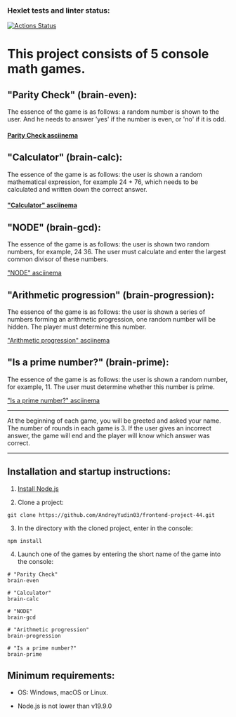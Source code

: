 ### Hexlet tests and linter status:

[![Actions Status](https://github.com/AndreyYudin03/frontend-project-44/actions/workflows/hexlet-check.yml/badge.svg)](https://github.com/AndreyYudin03/frontend-project-44/actions)

# This project consists of 5 console math games.

## "Parity Check" (brain-even):

The essence of the game is as follows: a random number is shown to the user. And he needs to answer 'yes' if the number is even, or 'no' if it is odd.

#### [Parity Check asciinema](https://asciinema.org/a/ObHcyzrMawlYEjiR2qWKve4No)

## "Calculator" (brain-calc):

The essence of the game is as follows: the user is shown a random mathematical expression, for example 24 + 76, which needs to be calculated and written down the correct answer.

#### ["Calculator" asciinema](https://asciinema.org/a/jKwCecSTDgS1Q2AJ8Xb2aJBfE)

## "NODE" (brain-gcd):

The essence of the game is as follows: the user is shown two random numbers, for example, 24 36. The user must calculate and enter the largest common divisor of these numbers.

["NODE" asciinema](https://asciinema.org/a/1U4PQSdR0gM3NtDLWI8VETtNo)

## "Arithmetic progression" (brain-progression):

The essence of the game is as follows: the user is shown a series of numbers forming an arithmetic progression, one random number will be hidden. The player must determine this number.

["Arithmetic progression" asciinema](https://asciinema.org/a/qhlGEFdm8gw1dZj0ZjmFM0QpA)

## "Is a prime number?" (brain-prime):

The essence of the game is as follows: the user is shown a random number, for example, 11. The user must determine whether this number is prime.

["Is a prime number?" asciinema](https://asciinema.org/a/1WOur4VGkqN2E0H1STA0xwxAb)

---

At the beginning of each game, you will be greeted and asked your name. The number of rounds in each game is 3. If the user gives an incorrect answer, the game will end and the player will know which answer was correct.

---

## Installation and startup instructions:

1. [Install Node.js](https://nodejs.org/en)

2. Clone a project:

```
git clone https://github.com/AndreyYudin03/frontend-project-44.git
```

3. In the directory with the cloned project, enter in the console:

```
npm install
```

4. Launch one of the games by entering the short name of the game into the console:

```
# "Parity Check"
brain-even
```

```
# "Calculator"
brain-calc
```

```
# "NODE"
brain-gcd
```

```
# "Arithmetic progression"
brain-progression
```

```
# "Is a prime number?"
brain-prime
```

## Minimum requirements:

- OS: Windows, macOS or Linux.

- Node.js is not lower than v19.9.0
